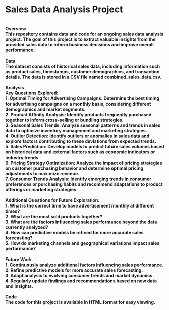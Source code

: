 # Sales Data Analysis Project
<br />
<strong>Overview<strong> <br />
This repository contains data and code for an ongoing sales data analysis project. The goal of this project is to extract valuable insights from the provided sales data to inform business decisions and improve overall performance.<br />
<br />
<strong>Data<strong> <br />
The dataset consists of historical sales data, including information such as product sales, timestamps, customer demographics, and transaction details. The data is stored in a CSV file named combined_sales_data.csv.<br />
<br />
<strong>Analysis<strong> <br />
<strong>Key Questions Explored:<strong><br />
1. Optimal Timing for Advertising Campaigns: Determine the best timing for advertising campaigns on a monthly basis, considering different demographics and market segments.<br />
2. Product Affinity Analysis: Identify products frequently purchased together to inform cross-selling or bundling strategies.<br />
3. Seasonal Sales Trends: Analyze seasonal patterns and trends in sales data to optimize inventory management and marketing strategies.<br />
4. Outlier Detection: Identify outliers or anomalies in sales data and explore factors contributing to these deviations from expected trends.<br />
5. Sales Prediction: Develop models to predict future sales volumes based on historical data and external factors such as economic indicators or industry trends.<br />
6. Pricing Strategy Optimization: Analyze the impact of pricing strategies on customer purchasing behavior and determine optimal pricing adjustments to maximize revenue.<br />
7. Consumer Trends Analysis: Identify emerging trends in consumer preferences or purchasing habits and recommend adaptations to product offerings or marketing strategies.<br />
<br />
<strong>Additional Questions for Future Exploration:<strong><br />
1. What is the correct time to have advertisement monthly at different times?<br />
2. What are the most sold products together?<br />
3. What are the factors influencing sales performance beyond the data currently analyzed?<br />
4. How can predictive models be refined for more accurate sales forecasting?<br />
5. How do marketing channels and geographical variations impact sales performance?<br />
<br />
<strong>Future Work<strong><br />
1. Continuously analyze additional factors influencing sales performance.<br />
2. Refine predictive models for more accurate sales forecasting.<br />
3. Adapt analysis to evolving consumer trends and market dynamics.<br />
4. Regularly update findings and recommendations based on new data and insights.<br />
<br />
Code<br />
The code for this project is available in HTML format for easy viewing.<br />
